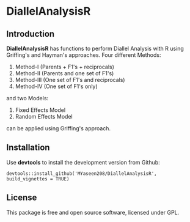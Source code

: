 # DiallelAnalysisR
## Introduction

**DiallelAnalysisR** has functions to perform Diallel Analysis with R using Griffing's and Hayman's approaches. Four different Methods:

1. Method-I (Parents + F1's + reciprocals)
2. Method-II (Parents and one set of F1's)
3. Method-III (One set of F1's and reciprocals)
4. Method-IV (One set of F1's only)

and two Models:

1. Fixed Effects Model
2. Random Effects Model

can be applied using Griffing's approach.

## Installation
Use **devtools** to install the development version from Github:

```{r}
devtools::install_github('MYaseen208/DiallelAnalysisR', build_vignettes = TRUE)
```
## License
This package is free and open source software, licensed under GPL.
